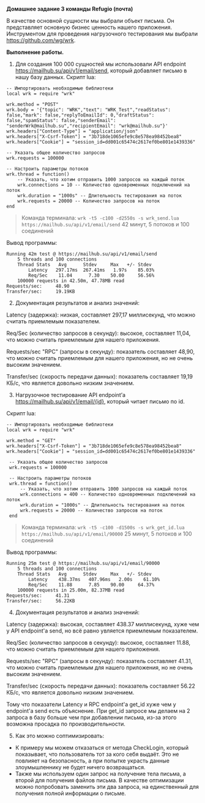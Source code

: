**Домашнее задание 3 команды Refugio (почта)**

В качестве основной сущности мы выбрали объект письма. Он представляет основную бизнес ценность нашего приложения.
Инструментом для проведения нагрузочного тестирования мы выбрали https://github.com/wg/wrk.

**Выполнение работы.**

1. Для создания 100 000 сущностей мы использовали API endpoint https://mailhub.su/api/v1/email/send, который добавляет письмо в нашу базу данных.
Скрипт lua:
```
-- Импортировать необходимые библиотеки
local wrk = require "wrk"

wrk.method = "POST"
wrk.body = '{"topic": "WRK","text": "WRK_Test","readStatus": false,"mark": false,"replyToEmailId": 0,"draftStatus": false,"spamStatus": false,"senderEmail": "senderWrk@mailhub.su","recipientEmail": "wrk@mailhub.su"}'
wrk.headers["Content-Type"] = "application/json"
wrk.headers["X-Csrf-Token"] = "3b718de1065efe9c8e578ea98452bea8"
wrk.headers["Cookie"] = "session_id=dd001c65474c2617ef0be801e1439336"

-- Указать общее количество запросов
wrk.requests = 100000

-- Настроить параметры потоков
wrk.thread = function()
    -- Указать, что хотим отправить 1000 запросов на каждый поток
    wrk.connections = 10 -- Количество одновременных подключений на поток
    wrk.duration = "1000s" -- Длительность тестирования на поток
    wrk.requests = 20000 -- Количество запросов на поток
end
```
> Команда терминала: ```wrk -t5 -c100 -d2550s -s wrk_send.lua https://mailhub.su/api/v1/email/send```
42 минут, 5 потоков и 100 соединений

Вывод программы:
```
Running 42m test @ https://mailhub.su/api/v1/email/send
    5 threads and 100 connections
    Thread Stats   Avg      Stdev     Max   +/- Stdev
        Latency   297.17ms  267.41ms   1.97s    85.03%
        Req/Sec    11.04      7.30    50.00     56.56%
    100000 requests in 42.50m, 47.78MB read
Requests/sec:     48.90
Transfer/sec:     19.19KB
```
2. Документация результатов и анализ значений:

Latency (задержка): низкая, составляет 297,17 миллисекунд, что можно считать приемлемым показателем.

Req/Sec (количество запросов в секунду): высокое, составляет 11,04, что можно считать приемлемым для нашего приложения.

Requests/sec "RPC" (запросы в секунду): показатель составляет 48,90, что можно считать приемлемым для нашего приложения, но не очень высоким значением.

Transfer/sec (скорость передачи данных): показатель составляет 19,19 КБ/с, что является довольно низким значением.


3. Нагрузочное тестирование API endpoint’а https://mailhub.su/api/v1/email/{id}, который читает письмо по id.

Скрипт lua:
```
-- Импортировать необходимые библиотеки
local wrk = require "wrk"

wrk.method = "GET"
wrk.headers["X-Csrf-Token"] = "3b718de1065efe9c8e578ea98452bea8"
wrk.headers["Cookie"] = "session_id=dd001c65474c2617ef0be801e1439336"

 -- Указать общее количество запросов
 wrk.requests = 100000

 -- Настроить параметры потоков
 wrk.thread = function()
     -- Указать, что хотим отправить 1000 запросов на каждый поток
     wrk.connections = 400 -- Количество одновременных подключений на поток
     wrk.duration = "1000s" -- Длительность тестирования на поток
     wrk.requests = 20000 -- Количество запросов на поток
 end
```
> Команда терминала: ```wrk -t5 -c100 -d1500s -s wrk_get_id.lua https://mailhub.su/api/v1/email/90000```
25 минут, 5 потоков и 100 соединений

Вывод программы:
```
Running 25m test @ https://mailhub.su/api/v1/email/90000
    5 threads and 100 connections
    Thread Stats   Avg      Stdev     Max   +/- Stdev
        Latency    438.37ms   407.96ms   2.00s    61.10%
        Req/Sec    11.88      7.85    90.00     64.37%
    100000 requests in 25.00m, 82.37MB read
Requests/sec:     41.31
Transfer/sec:     56.22KB
```
4. Документация результатов и анализ значений:

Latency (задержка): высокая, составляет 438.37 миллисекунд, хуже чем у API endpoint'a send, но всё равно увляется приемлемым показателем.

Req/Sec (количество запросов в секунду): высокое, составляет 11.88, что можно считать приемлемым для нашего приложения.

Requests/sec "RPC" (запросы в секунду): показатель составляет 41.31, что можно считать приемлемым для нашего приложения, но не очень высоким значением.

Transfer/sec (скорость передачи данных): показатель составляет 56.22 КБ/с, что является довольно низким значением.

Тому что показатели Latency и RPC endpoint'a get_id хуже чем у endpoint'a send есть объяснение. 
При get_id запросе мы делаем на 2 запроса в базу больше чем при добавлении письма, из-за этого возможна просадка по производительности.

5. Как это можно соптимизировать:
- К примеру мы можем отказаться от метода CheckLogin, который показывает, что пользователь тот за кого себя выдаёт. Это не повлияет на безопасность, а при попытке украсть данные злоумышленнику не будет ничего возвращаться. 
- Также мы используем один запрос на получение тела письма, а второй для получения файлов письма. В качестве оптимизации можно попробовать заменить эти два запроса, на единственный для получения полной информации о письме.
